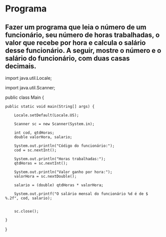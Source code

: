 # Programa

## Fazer um programa que leia o número de um funcionário, seu número de horas trabalhadas, o valor que recebe por hora e calcula o salário desse funcionário. A seguir, mostre o número e o salário do funcionário, com duas casas decimais.

import java.util.Locale;

import java.util.Scanner;

public class Main {

	public static void main(String[] args) {
		
		Locale.setDefault(Locale.US);
		
		Scanner sc = new Scanner(System.in);
		
		int cod, qtdHoras;
		double valorHora, salario;
		
		System.out.println("Código do funcionário:");
		cod = sc.nextInt();
		
		System.out.println("Horas trabalhadas:");
		qtdHoras = sc.nextInt();
		
		System.out.println("Valor ganho por hora:");
		valorHora = sc.nextDouble();
		
		salario = (double) qtdHoras * valorHora;
		
		System.out.printf("O salário mensal do funcionário %d é de $ %.2f", cod, salario);
		
		
		sc.close();

	}

}

